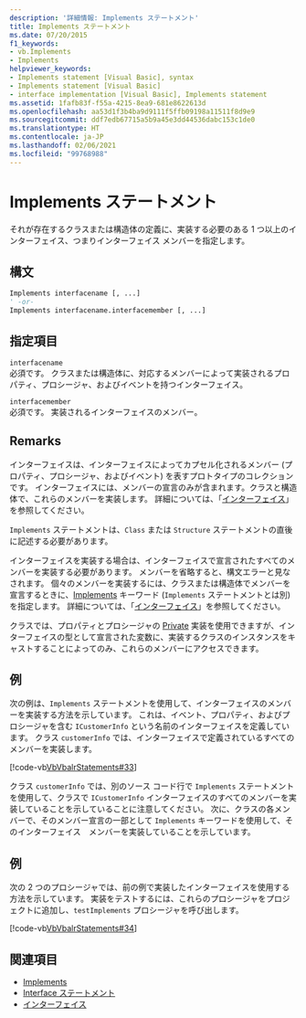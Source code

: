```yaml
---
description: '詳細情報: Implements ステートメント'
title: Implements ステートメント
ms.date: 07/20/2015
f1_keywords:
- vb.Implements
- Implements
helpviewer_keywords:
- Implements statement [Visual Basic], syntax
- Implements statement [Visual Basic]
- interface implementation [Visual Basic], Implements statement
ms.assetid: 1fafb83f-f55a-4215-8ea9-681e8622613d
ms.openlocfilehash: aa53d1f3b4ba9d9111f5ffb09198a11511f8d9e9
ms.sourcegitcommit: ddf7edb67715a5b9a45e3dd44536dabc153c1de0
ms.translationtype: HT
ms.contentlocale: ja-JP
ms.lasthandoff: 02/06/2021
ms.locfileid: "99768988"
---
```

# <a name="implements-statement"></a>Implements ステートメント

それが存在するクラスまたは構造体の定義に、実装する必要のある 1 つ以上のインターフェイス、つまりインターフェイス メンバーを指定します。  
  
## <a name="syntax"></a>構文  
  
```vb  
Implements interfacename [, ...]  
' -or-  
Implements interfacename.interfacemember [, ...]  
```  
  
## <a name="parts"></a>指定項目  

 `interfacename`  
 必須です。 クラスまたは構造体に、対応するメンバーによって実装されるプロパティ、プロシージャ、およびイベントを持つインターフェイス。  
  
 `interfacemember`  
 必須です。 実装されるインターフェイスのメンバー。  
  
## <a name="remarks"></a>Remarks  

 インターフェイスは、インターフェイスによってカプセル化されるメンバー (プロパティ、プロシージャ、およびイベント) を表すプロトタイプのコレクションです。 インターフェイスには、メンバーの宣言のみが含まれます。クラスと構造体で、これらのメンバーを実装します。 詳細については、「[インターフェイス](../../programming-guide/language-features/interfaces/index.md)」を参照してください。  
  
 `Implements` ステートメントは、`Class` または `Structure` ステートメントの直後に記述する必要があります。  
  
 インターフェイスを実装する場合は、インターフェイスで宣言されたすべてのメンバーを実装する必要があります。 メンバーを省略すると、構文エラーと見なされます。 個々のメンバーを実装するには、クラスまたは構造体でメンバーを宣言するときに、[Implements](implements-clause.md) キーワード (`Implements` ステートメントとは別) を指定します。 詳細については、「[インターフェイス](../../programming-guide/language-features/interfaces/index.md)」を参照してください。  
  
 クラスでは、プロパティとプロシージャの [Private](../modifiers/private.md) 実装を使用できますが、インターフェイスの型として宣言された変数に、実装するクラスのインスタンスをキャストすることによってのみ、これらのメンバーにアクセスできます。  
  
## <a name="example"></a>例  

 次の例は、`Implements` ステートメントを使用して、インターフェイスのメンバーを実装する方法を示しています。 これは、イベント、プロパティ、およびプロシージャを含む `ICustomerInfo` という名前のインターフェイスを定義しています。 クラス `customerInfo` では、インターフェイスで定義されているすべてのメンバーを実装します。  
  
 [!code-vb[VbVbalrStatements#33](~/samples/snippets/visualbasic/VS_Snippets_VBCSharp/VbVbalrStatements/VB/Class1.vb#33)]  
  
 クラス `customerInfo` では、別のソース コード行で `Implements` ステートメントを使用して、クラスで `ICustomerInfo` インターフェイスのすべてのメンバーを実装していることを示していることに注意してください。 次に、クラスの各メンバーで、そのメンバー宣言の一部として `Implements` キーワードを使用して、そのインターフェイス　メンバーを実装していることを示しています。  
  
## <a name="example"></a>例  

 次の 2 つのプロシージャでは、前の例で実装したインターフェイスを使用する方法を示しています。 実装をテストするには、これらのプロシージャをプロジェクトに追加し、`testImplements` プロシージャを呼び出します。  
  
 [!code-vb[VbVbalrStatements#34](~/samples/snippets/visualbasic/VS_Snippets_VBCSharp/VbVbalrStatements/VB/Class1.vb#34)]  
  
## <a name="see-also"></a>関連項目

- [Implements](implements-clause.md)
- [Interface ステートメント](interface-statement.md)
- [インターフェイス](../../programming-guide/language-features/interfaces/index.md)

